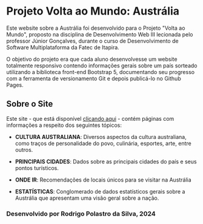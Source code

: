 # Projeto Volta ao Mundo: Austrália

Este website sobre a Austrália foi desenvolvido para o Projeto "Volta ao Mundo", proposto na disciplina de Desenvolvimento Web III lecionada pelo professor Júnior Gonçalves, durante o curso de Desenvolvimento de Software Multiplataforma da Fatec de Itapira.

O objetivo do projeto era que cada aluno desenvolvesse um website totalmente responsivo contendo informações gerais sobre um país sorteado utilizando a biblioteca front-end Bootstrap 5, documentando seu progresso com a ferramenta de versionamento Git e depois publicá-lo no Github Pages.

## Sobre o Site

Este site - que está disponível [clicando aqui](https://rodrigopolastro.github.io/VoltaAoMundo-Australia/) - contém páginas com informações a respeito dos seguintes tópicos:

- **CULTURA AUSTRALIANA**: Diversos aspectos da cultura australiana, como traços de personalidade do povo, culinária, esportes, arte, entre outros.

- **PRINCIPAIS CIDADES**: Dados sobre as principais cidades do país e seus pontos turísticos.

- **ONDE IR**: Recomendações de locais únicos para se visitar na Austrália

- **ESTATÍSTICAS**: Conglomerado de dados estatísticos gerais sobre a Austrália que apresentam uma visão geral sobre a nação.

### Desenvolvido por Rodrigo Polastro da Silva, 2024